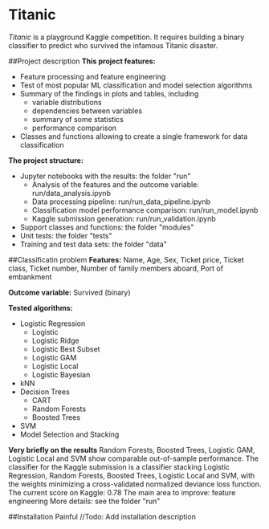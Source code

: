 # Titanic
*Titanic* is a playground Kaggle competition. It requires building a binary classifier to predict who survived the infamous Titanic disaster.


##Project description
**This project features:**
- Feature processing and feature engineering
- Test of most popular ML classification and model selection algorithms
- Summary of the findings in plots and tables, including
    + variable distributions
    + dependencies between variables
    + summary of some statistics
    + performance comparison
- Classes and functions allowing to create a single framework for data classification

**The project structure:**
- Jupyter notebooks with the results: the folder "run"
    + Analysis of the features and the outcome variable: run/data_analysis.ipynb
    + Data processing pipeline: run/run_data_pipeline.ipynb
    + Classification model performance comparison: run/run_model.ipynb
    + Kaggle submission generation: run/run_validation.ipynb
- Support classes and functions: the folder "modules"
- Unit tests: the folder "tests"
- Training and test data sets: the folder "data"


##Classificatin problem
**Features:** Name, Age, Sex, Ticket price, Ticket class, Ticket number, Number of family members aboard, Port of embankment

**Outcome variable:** Survived (binary)

**Tested algorithms:**
- Logistic Regression
    + Logistic
    + Logistic Ridge
    + Logistic Best Subset
    + Logistic GAM
    + Logistic Local
    + Logistic Bayesian
- kNN
- Decision Trees
    + CART
    + Random Forests
    + Boosted Trees
- SVM
- Model Selection and Stacking

**Very briefly on the results**
Random Forests, Boosted Trees, Logistic GAM, Logistic Local and SVM show comparable out-of-sample performance.
The classifier for the Kaggle submission  is a classifier stacking Logistic Regression, Random Forests, Boosted Trees, Logistic Local and SVM, with the weights minimizing a cross-validated normalized deviance loss function.
The current score on Kaggle: 0.78
The main area to improve: feature engineering
More details: see the folder "run"


##Installation
Painful //Todo: Add installation description

